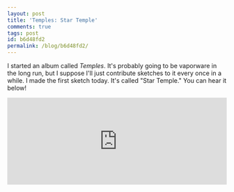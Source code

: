 ```yaml
---
layout: post
title: 'Temples: Star Temple'
comments: true
tags: post
id: b6d48fd2
permalink: /blog/b6d48fd2/
---
```


I started an album called <i>Temples</i>. It's probably going to be vaporware in the long run, but I suppose I'll just contribute sketches to it every once in a while. I made the first sketch today. It's called "Star Temple." You can hear it below!

<iframe width="100%" height="200" scrolling="no" frameborder="no" src="https://w.soundcloud.com/player/?url=https%3A//api.soundcloud.com/tracks/203630791&amp;auto_play=false&amp;hide_related=false&amp;show_comments=true&amp;show_user=true&amp;show_reposts=false&amp;visual=true"></iframe>
